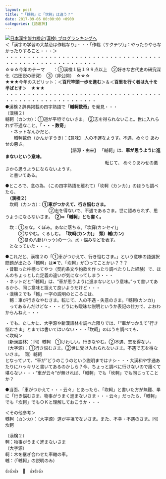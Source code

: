 ```yaml
---
layout: post
title: "「轗軻」と「坎軻」は違う？"
date: 2017-09-06 00:00:00 +0900
categories: [語選択]
---
```


[![](/syuusyuu9701/assets/images/「轗軻」と「坎軻」は違う？-br_c_3028_1.gif)](http://blog.with2.net/link.php?1659096:3028 "日本漢字能力検定(漢検) ブログランキングへ")[日本漢字能力検定(漢検) ブログランキングへ](http://blog.with2.net/link.php?1659096:3028)  
＜「漢字の学習の大禁忌は作輟なり」・・・「作輟（サクテツ）」：やったりやらなかったりすること・・・＞  
・・・・・・・・・・・・・・・・・・・・・・・・・・・・・・・・・・・・・・・・・・・・・・・・・・・・・・・・・  
☆☆☆今年のテーマ　　：①漢検１級１９９点以上　②好きな古代史の研究深化（古田説の研究）　③（非公開）　☆☆☆　　  
★★★今年のスピリット：＜**百尺竿頭一歩を進む**＞＆＜**百里を行く者は九十を半ばとす**＞　★★★  
・・・・・・・・・・・・・・・・・・・・・・・・・・・・・・・・・・・・・・・・・・・・・・・・・・・・・・・・・  
●漢検２辞典掲載の四字熟語で「**轗軻数奇**」を発見・・・  
（漢検２）  
轗軻（カンカ）：①道が平坦でないさま。 ②志を得られないこと。世に入れられず不遇なこと。「**・・・数奇**」  
　・ネットなんかだと、  
　　轗軻数奇（かんかすうき）：【意味】 人の不運なようす。不遇、めぐり あわせの悪さ。   
　　　　　　　　　　　　　　　【語源・由来】 「轗軻」は、**車が思うように進まないという意味**。  
　　　　　　　　　　　　　　　　　　　　　　　転じて、 めぐりあわせの悪さから思うようにならないようす。   
　と書いてある。  
  
●ところで、念の為、（この四字熟語を離れて）「坎軻（カンカ）」のほうも調べたら、  
　**（漢検２）**  
　坎軻（カンカ）：**①車がつかえて、行き悩むさま。**   
　　　　　　　　　　②志を得ないで、不遇であるさま。世に認められず、思うようにならないさま。　**②➪「轗軻」とも書く。**  
  
　坎：①あな。くぼみ。あなに落ちる。「坎穽(カンセイ)」   
　　　②なやむ。くるしむ。　**「坎軻(カンカ)」　類）轗(カン)**   
　　　③易の八卦(ハッケ)の一つ。水・悩みなどを表す。  
　となっていた・・・。  
  
●これだと、漢検２の「①車がつかえて、行き悩むさま。」という意味の語選択問題が出たら「轗軻」は✖で、「坎軻」が〇ってことかい？？？  
・昔取った杵柄ってやつ（契約条文や約款を作ったり調べたりした経験）で、ほんのちょっとした定義の違いが気になってしまう・・・  
・ネットだと“「轗軻」は、“車が思うように進まないという意味。”って書いてあるから、同じ意味と捉えて良いようだけど・・・  
・漢検２でも「轗」一字の説明のところには、  
　轗：車が行きなやむさま。転じて、人の不遇・失意のさま。「轗軻(カンカ)」  
　ってあるんだけどな・・・どうにも曖昧な説明というか表記の仕方で、よおわからんねえ・・・  
  
・でも、たしかに、大字源や新漢語林を調べた限りでは、「“車がつかえて”行き悩むさま」とまでは書いてはいない・・・「坎軻」のほうを調べても、  
＜坎軻＞  
（新漢語林）：同）轗軻　①けわしい。行きなやむ。②不遇、志を得ない。  
（大字源）：①行き悩むさま。②世に受け入れられないさま。不遇で志を得ないさま。　同）轗軻  
となっていて、“車が”どうのこうのという説明まではナシ・・・大漢和や字通あたりにハッキリと書いてあるのかしら？今、ちょっと調べに行けないので癢くて堪らない・・・“車が云々”が無ければ、「轗軻」でも「坎軻」でも同じってことか？  
  
●当面、「車がつかえて・・・云々」とあったら、「坎軻」と書いた方が無難、単に「行き悩むさま、物事がうまく進まないさま・・・云々」だったら、「轗軻」でも「坎軻」でもＯＫと理解しておこうか・・・  
  
＜その他参考＞  
轗軻（カンカ）：（大字源）道が平坦でないさま。また、不幸・不遇のさま。同）坎軻　  
  
（漢検２）  
軻：物事がうまく進まないさま  
（大字源）  
軻：木を継ぎ合わせた車軸の車。  
轗：（「轗軻」の説明のみ）  
  
👍👍👍　🐔　👍👍👍